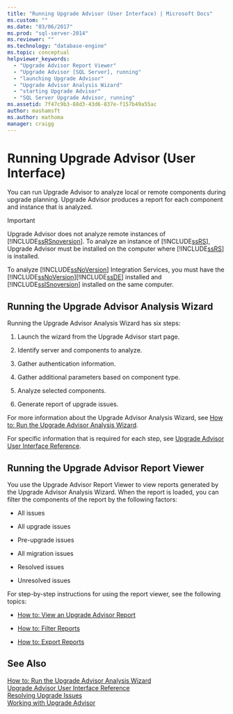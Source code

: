 ```yaml
---
title: "Running Upgrade Advisor (User Interface) | Microsoft Docs"
ms.custom: ""
ms.date: "03/06/2017"
ms.prod: "sql-server-2014"
ms.reviewer: ""
ms.technology: "database-engine"
ms.topic: conceptual
helpviewer_keywords: 
  - "Upgrade Advisor Report Viewer"
  - "Upgrade Advisor [SQL Server], running"
  - "launching Upgrade Advisor"
  - "Upgrade Advisor Analysis Wizard"
  - "starting Upgrade Advisor"
  - "SQL Server Upgrade Advisor, running"
ms.assetid: 7f47c9b3-88d3-43d6-837e-f157b49a55ac
author: mashamsft
ms.author: mathoma
manager: craigg
---
```

# Running Upgrade Advisor (User Interface)
  You can run Upgrade Advisor to analyze local or remote components during upgrade planning. Upgrade Advisor produces a report for each component and instance that is analyzed.  
  
> [!IMPORTANT]  
>  Upgrade Advisor does not analyze remote instances of [!INCLUDE[ssRSnoversion](../../includes/ssrsnoversion-md.md)]. To analyze an instance of [!INCLUDE[ssRS](../../includes/ssrs.md)], Upgrade Advisor must be installed on the computer where [!INCLUDE[ssRS](../../includes/ssrs.md)] is installed.  
>   
>  To analyze [!INCLUDE[ssNoVersion](../../includes/ssnoversion-md.md)] Integration Services, you must have the [!INCLUDE[ssNoVersion](../../includes/ssnoversion-md.md)][!INCLUDE[ssDE](../../includes/ssde-md.md)] installed and [!INCLUDE[ssISnoversion](../../includes/ssisnoversion-md.md)] installed on the same computer.  
  
## Running the Upgrade Advisor Analysis Wizard  
 Running the Upgrade Advisor Analysis Wizard has six steps:  
  
1.  Launch the wizard from the Upgrade Advisor start page.  
  
2.  Identify server and components to analyze.  
  
3.  Gather authentication information.  
  
4.  Gather additional parameters based on component type.  
  
5.  Analyze selected components.  
  
6.  Generate report of upgrade issues.  
  
 For more information about the Upgrade Advisor Analysis Wizard, see [How to: Run the Upgrade Advisor Analysis Wizard](../../../2014/sql-server/install/how-to-run-the-upgrade-advisor-analysis-wizard.md).  
  
 For specific information that is required for each step, see [Upgrade Advisor User Interface Reference](../../../2014/sql-server/install/upgrade-advisor-user-interface-reference.md).  
  
## Running the Upgrade Advisor Report Viewer  
 You use the Upgrade Advisor Report Viewer to view reports generated by the Upgrade Advisor Analysis Wizard. When the report is loaded, you can filter the components of the report by the following factors:  
  
-   All issues  
  
-   All upgrade issues  
  
-   Pre-upgrade issues  
  
-   All migration issues  
  
-   Resolved issues  
  
-   Unresolved issues  
  
 For step-by-step instructions for using the report viewer, see the following topics:  
  
-   [How to: View an Upgrade Advisor Report](../../../2014/sql-server/install/how-to-view-an-upgrade-advisor-report.md)  
  
-   [How to: Filter Reports](../../../2014/sql-server/install/how-to-filter-reports.md)  
  
-   [How to: Export Reports](../../../2014/sql-server/install/how-to-export-reports.md)  
  
## See Also  
 [How to: Run the Upgrade Advisor Analysis Wizard](../../../2014/sql-server/install/how-to-run-the-upgrade-advisor-analysis-wizard.md)   
 [Upgrade Advisor User Interface Reference](../../../2014/sql-server/install/upgrade-advisor-user-interface-reference.md)   
 [Resolving Upgrade Issues](../../../2014/sql-server/install/resolving-upgrade-issues.md)   
 [Working with Upgrade Advisor](../../../2014/sql-server/install/working-with-upgrade-advisor.md)  
  
  
